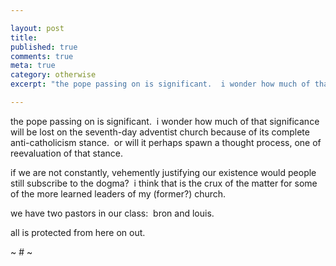 ```yaml
---

layout: post
title: 
published: true
comments: true
meta: true
category: otherwise
excerpt: "the pope passing on is significant.  i wonder how much of that significance will be lost on the seventh-day adventist church because of its complete anti-catholicism stance.  or will it perhaps spawn a thought process, one of reevaluation of that stance. "

---
```


the pope passing on is significant.  i wonder how much of that significance will be lost on the seventh-day adventist church because of its complete anti-catholicism stance.  or will it perhaps spawn a thought process, one of reevaluation of that stance.  

if we are not constantly, vehemently justifying our existence would people still subscribe to the dogma?  i think that is the crux of the matter for some of the more learned leaders of my (former?) church. 

we have two pastors in our class:  bron and louis.

all is protected from here on out. 

~ # ~